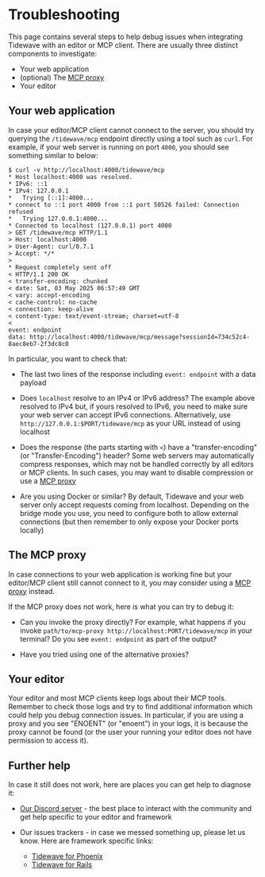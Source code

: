 # Troubleshooting

This page contains several steps to help debug issues when integrating Tidewave with an editor or MCP client. There are usually three distinct components to investigate:

* Your web application
* (optional) The [MCP proxy](../guides/mcp_proxy.md)
* Your editor

## Your web application

In case your editor/MCP client cannot connect to the server, you should try querying the `/tidewave/mcp` endpoint directly using a tool such as `curl`. For example, if your web server is running on port `4000`, you should see something similar to below:

```
$ curl -v http://localhost:4000/tidewave/mcp
* Host localhost:4000 was resolved.
* IPv6: ::1
* IPv4: 127.0.0.1
*   Trying [::1]:4000...
* connect to ::1 port 4000 from ::1 port 50526 failed: Connection refused
*   Trying 127.0.0.1:4000...
* Connected to localhost (127.0.0.1) port 4000
> GET /tidewave/mcp HTTP/1.1
> Host: localhost:4000
> User-Agent: curl/8.7.1
> Accept: */*
>
* Request completely sent off
< HTTP/1.1 200 OK
< transfer-encoding: chunked
< date: Sat, 03 May 2025 06:57:49 GMT
< vary: accept-encoding
< cache-control: no-cache
< connection: keep-alive
< content-type: text/event-stream; charset=utf-8
<
event: endpoint
data: http://localhost:4000/tidewave/mcp/message?sessionId=734c52c4-8aec8eb7-2f3dc8c0
```

In particular, you want to check that:

* The last two lines of the response including `event: endpoint` with a data payload

* Does `localhost` resolve to an IPv4 or IPv6 address? The example above resolved to IPv4 but, if yours resolved to IPv6, you need to make sure your web server can accept IPv6 connections. Alternatively, use `http://127.0.0.1:$PORT/tidewave/mcp` as your URL instead of using localhost

* Does the response (the parts starting with `<`) have a "transfer-encoding" (or "Transfer-Encoding") header? Some web servers may automatically compress responses, which may not be handled correctly by all editors or MCP clients. In such cases, you may want to disable compression or use a [MCP proxy](../guides/mcp_proxy.md)

* Are you using Docker or similar? By default, Tidewave and your web server only accept requests coming from localhost. Depending on the bridge mode you use, you need to configure both to allow external connections (but then remember to only expose your Docker ports locally)

## The MCP proxy

In case connections to your web application is working fine but your editor/MCP client still cannot connect to it, you may consider using a [MCP proxy](../guides/mcp_proxy.md) instead.

If the MCP proxy does not work, here is what you can try to debug it:

  * Can you invoke the proxy directly? For example, what happens if you invoke `path/to/mcp-proxy http://localhost:PORT/tidewave/mcp` in your terminal? Do you see `event: endpoint` as part of the output?

  * Have you tried using one of the alternative proxies?

## Your editor

Your editor and most MCP clients keep logs about their MCP tools. Remember to check those logs and try to find additional information which could help you debug connection issues. In particular, if you are using a proxy and you see "ENOENT" (or "enoent") in your logs, it is because the proxy cannot be found (or the user your running your editor does not have permission to access it).

## Further help

In case it still does not work, here are places you can get help to diagnose it:

* [Our Discord server](https://discord.gg/5GhK7E54yA) - the best place to interact with the community and get help specific to your editor and framework

* Our issues trackers - in case we messed something up, please let us know. Here are framework specific links:
  * [Tidewave for Phoenix](https://github.com/tidewave-ai/tidewave_phoenix/issues)
  * [Tidewave for Rails](https://github.com/tidewave-ai/tidewave_rails/issues)